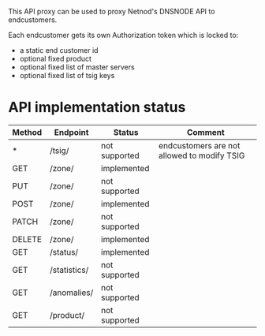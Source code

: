 This API proxy can be used to proxy Netnod's DNSNODE API to endcustomers. 

Each endcustomer gets its own Authorization token which is locked to:
 - a static end customer id
 - optional fixed product
 - optional fixed list of master servers
 - optional fixed list of tsig keys 

# API implementation status

| Method | Endpoint                | Status        | Comment                                     |
|--------|-------------------------|---------------|---------------------------------------------|
| *      | /tsig/                  | not supported | endcustomers are not allowed to modify TSIG |
| GET    | /zone/<zone-name>       | implemented   |                                             |
| PUT    | /zone/<zone-name>       | not supported |                                             |
| POST   | /zone/<zone-name>       | implemented   |                                             |
| PATCH  | /zone/<zone-name>       | not supported |                                             |
| DELETE | /zone/<zone-name>       | implemented   |                                             |
| GET    | /status/<zone-name>     | implemented   |                                             |
| GET    | /statistics/<zone-name> | not supported |                                             |
| GET    | /anomalies/<zone-name>  | not supported |                                             |
| GET    | /product/               | not supported |                                             |
